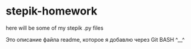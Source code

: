 # stepik-homework
here will be some of my stepik .py files

Это описание файла readme, которое я добавлю через Git BASH ^__^
